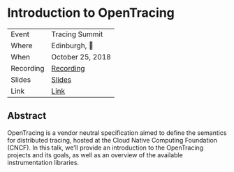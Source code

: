 # Introduction to OpenTracing

|           |                                                          |
| --------- | ---------------------------------------------------------|
| Event     | Tracing Summit                                           |
| Where     | Edinburgh, 🏴󠁧󠁢󠁳󠁣󠁴󠁿                                            |
| When      | October 25, 2018                                         |
| Recording | [Recording](https://www.youtube.com/watch?v=OS2rAQFePeM) |
| Slides    | [Slides](slides.pdf)                                     |
| Link      | [Link](https://tracingsummit.org/ts/2018/)               |

## Abstract

OpenTracing is a vendor neutral specification aimed to define the semantics for distributed tracing, hosted at the Cloud Native Computing Foundation (CNCF). In this talk, we’ll provide an introduction to the OpenTracing projects and its goals, as well as an overview of the available instrumentation libraries.

